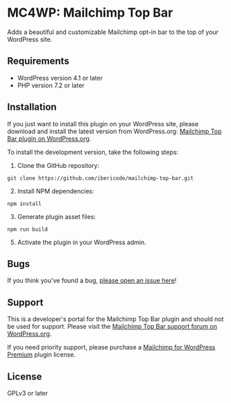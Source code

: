 MC4WP: Mailchimp Top Bar
==============

Adds a beautiful and customizable Mailchimp opt-in bar to the top of your WordPress site. 

Requirements
------------

- WordPress version 4.1 or later
- PHP version 7.2 or later


Installation
------------

If you just want to install this plugin on your WordPress site, please download and install the latest version from WordPress.org: [Mailchimp Top Bar plugin on WordPress.org](https://wordpress.org/plugins/mailchimp-top-bar/installation/).

To install the development version, take the following steps:

1. Clone the GitHub repository:

```
git clone https://github.com/ibericode/mailchimp-top-bar.git
```

2. Install NPM dependencies:

```
npm install
```

3. Generate plugin asset files:

```
npm run build
```

5. Activate the plugin in your WordPress admin.

Bugs
----
If you think you've found a bug, [please open an issue here](https://github.com/ibericode/mailchimp-top-bar/issues?state=open)!

Support
-------
This is a developer's portal for the Mailchimp Top Bar plugin and should not be used for support. Please visit the
[Mailchimp Top Bar support forum on WordPress.org](https://wordpress.org/support/plugin/mailchimp-top-bar).

If you need priority support, please purchase a [Mailchimp for WordPress Premium](https://www.mc4wp.com/) plugin license.

License
-------
GPLv3 or later

